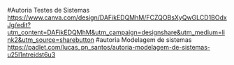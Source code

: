#Autoria Testes de Sistemas 
https://www.canva.com/design/DAFikEDQMhM/FCZQOBsXyQwGLCD1BOdxJg/edit?utm_content=DAFikEDQMhM&utm_campaign=designshare&utm_medium=link2&utm_source=sharebutton
#autoria Modelagem de sistemas
https://padlet.com/lucas_pn_santos/autoria-modelagem-de-sistemas-u25l1ntreidst6u3
